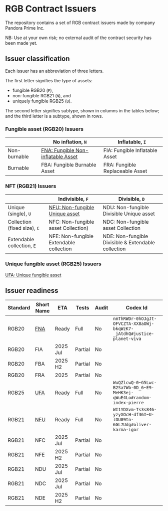 # RGB Contract Issuers

The repository contains a set of RGB contract issuers made by company Pandora Prime Inc.

NB: Use at your own risk; no external audit of the contract security has been made yet.

## Issuer classification

Each issuer has an abbreviation of three letters.

The first letter signifies the type of assets:

- fungible RGB20 (`F`),
- non-fungible RGB21 (`N`), and
- uniquely fungible RGB25 (`U`).

The second letter signifies subtype, shown in columns in the tables below;
and the third letter is a subtype, shown in rows.

### Fungible asset (RGB20) Issuers

|              | No inflation, `N`                         | Inflatable, `I`                 |
|--------------|-------------------------------------------|---------------------------------|
| Non-burnable | [FNA: Fungible Non-inflatable Asset][FNA] | FIA: Fungible Inflatable Asset  |
| Burnable     | FBA: Fungible Burnable Asset              | FRA: Fungible Replaceable Asset |

### NFT (RGB21) Issuers

|                              | Indivisible, `F`                        | Divisible, `D`                                      |
|------------------------------|-----------------------------------------|-----------------------------------------------------|
| Unique (single), `U`         | [NFU: Non-fungible Unique asset][NFU]   | NDU: Non-fungible Divisible Unique asset            |
| Collection (fixed size), `C` | NFC: Non-fungible asset Collection)     | NDC: Non-fungible asset Collection                  |
| Extendable collection, `E`   | NFE: Non-fungible Extendable collection | NDE: Non-fungible Divisible & Extendable collection |

### Unique fungible asset (RGB25) Issuers

[UFA: Unique fungible asset][UFA]

## Issuer readiness

| Standard | Short Name | ETA      | Tests   | Audit | Codex Id                                                               |
|----------|------------|----------|---------|-------|------------------------------------------------------------------------|
| RGB20    | [FNA]      | Ready    | Full    | No    | `nmThRWDr-0hOJgJt-OFVCZTA-XX8aOWj-bkqWzK7-_jAtdhQ#justice-planet-viva` |
| RGB20    | FIA        | 2025 Jul | Partial | No    |                                                                        |
| RGB20    | FBA        | 2025 H2  | Partial | No    |                                                                        |
| RGB20    | FRA        | 2025     | Partial | No    |                                                                        |
| RGB25    | [UFA]      | Ready    | Full    | No    | `WuQZlcwQ-0~G5Lwc-B2Sa7Wb-0D_6~E9-MeHK3ej-qWuE4Lo#random-index-pierre` |
| RGB21    | [NFU]      | Ready    | Full    | No    | `WI1YDXvm-Ts3s846-yzyXOcH-df36I~U-lDU09tn-6GL7Udg#oliver-karma-igor`   |
| RGB21    | NFC        | 2025 Jul | Partial | No    |                                                                        |
| RGB21    | NFE        | 2025 H2  | Partial | No    |                                                                        |
| RGB21    | NDU        | 2025 Jul | Partial | No    |                                                                        |
| RGB21    | NDC        | 2025 Jul | Partial | No    |                                                                        |
| RGB21    | NDE        | 2025 H2  | Partial | No    |                                                                        |

[FNA]: compiled/RGB20-Simplest-v0-NRIsWA.issuer

[NFU]: compiled/RGB21-UniqueNFT-v0-rLAuRQ.issuer

[UFA]: compiled/RGB25-UniquelyFungible-v0-_5GE0g.issuer
